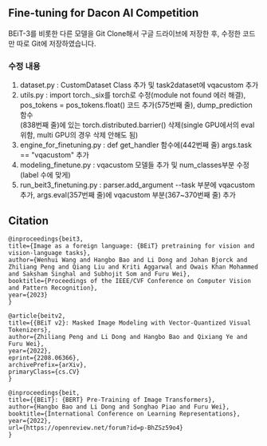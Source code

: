 ## Fine-tuning for Dacon AI Competition  
BEiT-3를 비롯한 다른 모델을 Git Clone해서 구글 드라이브에 저장한 후, 수정한 코드만 따로 Git에 저장하였습니다.  
  ### 수정 내용   
  1. dataset.py : CustomDataset Class 추가 및 task2dataset에 vqacustom 추가  
  2. utils.py : import torch._six를 torch로 수정(module not found 에러 해결), pos_tokens = pos_tokens.float() 코드 추가(575번째 줄), dump_prediction 함수   
(838번째 줄)에 있는 torch.distributed.barrier() 삭제(single GPU에서의 eval 위함, multi GPU의 경우 삭제 안해도 됨)  
  3. engine_for_finetuning.py : def get_handler 함수에(442번째 줄) args.task == "vqacustom" 추가  
  4. modeling_finetune.py : vqacustom 모델들 추가 및 num_classes부분 수정(label 수에 맞게)  
  5. run_beit3_finetuning.py : parser.add_argument --task 부분에 vqacustom 추가, args.eval(357번째 줄)에 vqacustom 부분(367~370번째 줄) 추가  
  
  
## Citation  
```
@inproceedings{beit3,
title={Image as a foreign language: {BEiT} pretraining for vision and vision-language tasks},
author={Wenhui Wang and Hangbo Bao and Li Dong and Johan Bjorck and Zhiliang Peng and Qiang Liu and Kriti Aggarwal and Owais Khan Mohammed and Saksham Singhal and Subhojit Som and Furu Wei},
booktitle={Proceedings of the IEEE/CVF Conference on Computer Vision and Pattern Recognition},
year={2023}
}

@article{beitv2,
title={{BEiT v2}: Masked Image Modeling with Vector-Quantized Visual Tokenizers},
author={Zhiliang Peng and Li Dong and Hangbo Bao and Qixiang Ye and Furu Wei},
year={2022},
eprint={2208.06366},
archivePrefix={arXiv},
primaryClass={cs.CV}
}

@inproceedings{beit,
title={{BEiT}: {BERT} Pre-Training of Image Transformers},
author={Hangbo Bao and Li Dong and Songhao Piao and Furu Wei},
booktitle={International Conference on Learning Representations},
year={2022},
url={https://openreview.net/forum?id=p-BhZSz59o4}
}
```  
  
